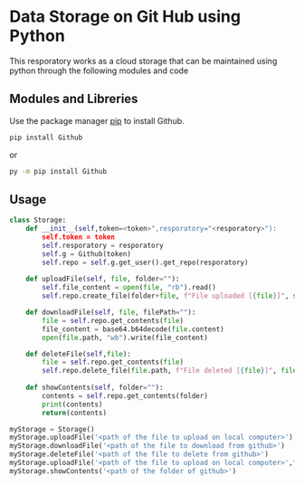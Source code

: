 # Data Storage on Git Hub using Python 

This resporatory works as a cloud storage that can be maintained using python through the following modules and code

## Modules and Libreries

Use the package manager [pip](https://pip.pypa.io/en/stable/) to install Github.

```bash
pip install Github
```
or 
```bash
py -m pip install Github
```
## Usage

```python
class Storage:
    def __init__(self,token=<token>",resporatory="<resporatory>"):
        self.token = token
        self.resporatory = resporatory
        self.g = Github(token)
        self.repo = self.g.get_user().get_repo(resporatory)
        
    def uploadFile(self, file, folder=""):
        self.file_content = open(file, "rb").read()
        self.repo.create_file(folder+file, f"File uploaded [{file}]", self.file_content)

    def downloadFile(self, file, filePath=""):
        file = self.repo.get_contents(file)
        file_content = base64.b64decode(file.content)
        open(file.path, "wb").write(file_content)

    def deleteFile(self,file):
        file = self.repo.get_contents(file)
        self.repo.delete_file(file.path, f"File deleted [{file}]", file.sha)
        
    def showContents(self, folder=""):
        contents = self.repo.get_contents(folder)
        print(contents)
        return(contents)
```
```python
myStorage = Storage()
myStorage.uploadFile('<path of the file to upload on local computer>')
myStorage.downloadFile('<path of the file to download from github>')
myStorage.deleteFile('<path of the file to delete from github>')
myStorage.uploadFile('<path of the file to upload on local computer>',folder="<path of the folder on github>")
myStorage.showContents('<path of the folder of github>')
```


